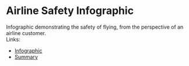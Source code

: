 # Airline Safety Infographic  
Infographic demonstrating the safety of flying, from the perspective of an airline customer.  
Links:  
* [Infographic](https://scottbreitbach.github.io/Portfolio-Projects/Airline-Infographic/Airline-Infographic.pdf)
* [Summary](https://scottbreitbach.github.io/Portfolio-Projects/Airline-Infographic/Information-and-Sources.pdf)